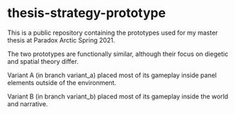 ﻿# thesis-strategy-prototype
This is a public repository containing the prototypes used for my master thesis at Paradox Arctic Spring 2021. 

The two prototypes are functionally similar, although their focus on diegetic and spatial theory differ.

Variant A (in branch variant_a) placed most of its gameplay inside panel elements outside of the environment.

Variant B (in branch variant_b) placed most of its gameplay inside the world and narrative.
